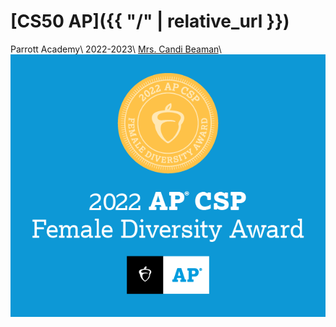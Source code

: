 # [CS50 AP]({{ "/" | relative_url }})

Parrott Academy\\
2022-2023\\
[Mrs. Candi Beaman](mailto:cbeaman@parrottacademy.org)\\
<img src="\assets\img\2022femaleDiversity.png" alt="2022 Female Diversity Award">
